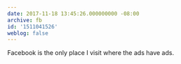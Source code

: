 ```yaml
---
date: 2017-11-18 13:45:26.000000000 -08:00
archive: fb
id: '1511041526'
weblog: false
---
```


Facebook is the only place I visit where the ads have ads.
